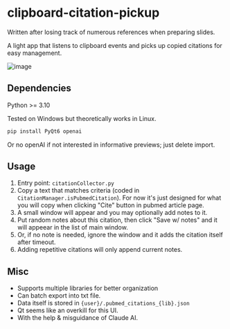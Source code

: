 # clipboard-citation-pickup
Written after losing track of numerous references when preparing slides.

A light app that listens to clipboard events and picks up copied citations for easy management.

![image](https://github.com/user-attachments/assets/e9b2a8b6-2ff4-483a-96f7-cf70e8bc74af)

## Dependencies
Python >= 3.10

Tested on Windows but theoretically works in Linux.

```bash
pip install PyQt6 openai
```

Or no openAI if not interested in informative previews; just delete import.
## Usage
1. Entry point: `citationCollector.py`
1. Copy a text that matches criteria (coded in `CitationManager.isPubmedCitation`). For now it's just designed for what you will copy when clicking "Cite" button in pubmed article page.
2. A small window will appear and you may optionally add notes to it.
3. Put random notes about this citation, then click "Save w/ notes" and it will appeear in the list of main window.
4. Or, if no note is needed, ignore the window and it adds the citation itself after timeout.
5. Adding repetitive citations will only append current notes.

## Misc
- Supports multiple libraries for better organization
- Can batch export into txt file.
- Data itself is stored in `{user}/.pubmed_citations_{lib}.json`
- Qt seems like an overkill for this UI.
- With the help & misguidance of Claude AI.


